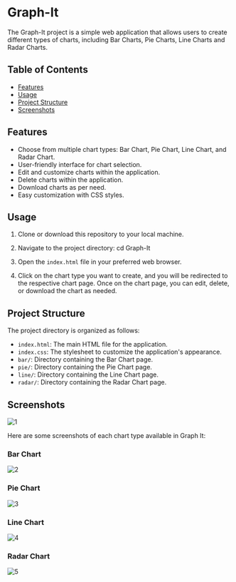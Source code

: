# Graph-It

The Graph-It project is a simple web application that allows users to create different types of charts, including Bar Charts, Pie Charts, Line Charts and Radar Charts. 

## Table of Contents

- [Features](#features)
- [Usage](#usage)
- [Project Structure](#project-structure)
- [Screenshots](#screenshots)

## Features

- Choose from multiple chart types: Bar Chart, Pie Chart, Line Chart, and Radar Chart.
- User-friendly interface for chart selection.
- Edit and customize charts within the application.
- Delete charts within the application.
- Download charts as per need.
- Easy customization with CSS styles.

## Usage

1. Clone or download this repository to your local machine.

2. Navigate to the project directory:
   cd Graph-It
   
3. Open the `index.html` file in your preferred web browser.

4. Click on the chart type you want to create, and you will be redirected to the respective chart page. Once on the chart page, you can edit, delete, or download the chart as needed.

## Project Structure

The project directory is organized as follows:

- `index.html`: The main HTML file for the application.
- `index.css`: The stylesheet to customize the application's appearance.
- `bar/`: Directory containing the Bar Chart page.
- `pie/`: Directory containing the Pie Chart page.
- `line/`: Directory containing the Line Chart page.
- `radar/`: Directory containing the Radar Chart page.


## Screenshots

![1](https://github.com/Ishika63/Graph-It/assets/80192358/277d84b5-03c1-44a4-8aaa-07b8c4d60a6c)


Here are some screenshots of each chart type available in Graph It:

### Bar Chart

![2](https://github.com/Ishika63/Graph-It/assets/80192358/01b94196-56e3-435b-8694-749e3b6ea297)


### Pie Chart

![3](https://github.com/Ishika63/Graph-It/assets/80192358/a6ca0af6-8a3c-4ca4-a4e8-7c40128a411e)


### Line Chart

![4](https://github.com/Ishika63/Graph-It/assets/80192358/d8fc1c26-9e5b-4da9-a86c-f577aa9395ab)


### Radar Chart

![5](https://github.com/Ishika63/Graph-It/assets/80192358/e0b0bc50-a581-4f68-bf2d-814a7e6f43b0)


